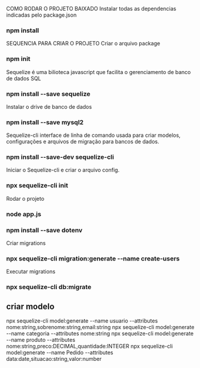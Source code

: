COMO RODAR O PROJETO BAIXADO
Instalar todas as dependencias indicadas pelo package.json
### npm install

SEQUENCIA PARA CRIAR O PROJETO
Criar o arquivo package
### npm init

Sequelize é uma bilioteca javascript que facilita o gerenciamento de banco de dados  SQL
### npm install --save sequelize

Instalar o drive de banco de dados
### npm install --save mysql2

Sequelize-cli interface de linha de comando usada para criar modelos, configurações e arquivos de migração para bancos de dados.
### npm install --save-dev sequelize-cli

Iniciar o Sequelize-cli e criar o arquivo config.
### npx sequelize-cli init

Rodar o projeto
### node app.js

### npm install --save dotenv

Criar migrations
### npx sequelize-cli migration:generate --name create-users

Executar migrations
### npx sequelize-cli db:migrate  

## criar modelo 
npx sequelize-cli model:generate --name usuario --attributes nome:string,sobrenome:string,email:string
npx sequelize-cli model:generate --name categoria --attributes nome:string
npx sequelize-cli model:generate --name produto --attributes nome:string,preco:DECIMAL,quantidade:INTEGER
npx sequelize-cli model:generate --name Pedido --attributes data:date,situacao:string,valor:number